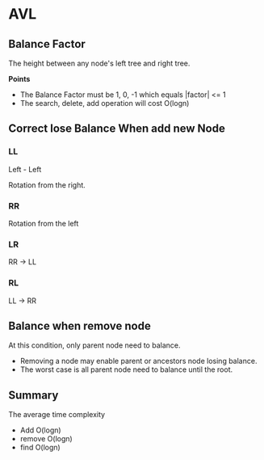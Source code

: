 # AVL

## Balance Factor

The height between any node's left tree and right tree.

**Points**

- The Balance Factor must be 1, 0, -1 which equals |factor| <= 1
- The search, delete, add operation will cost O(logn)

## Correct lose Balance When add new Node

### LL

Left - Left

Rotation from the right.

### RR

Rotation from the left

### LR

RR -> LL

### RL

LL -> RR

## Balance when remove node

At this condition, only parent node need to balance.

- Removing a node may enable parent or ancestors node losing balance.
- The worst case is all parent node need to balance until the root.

## Summary

The average time complexity 

- Add O(logn)
- remove O(logn)
- find O(logn)



